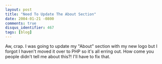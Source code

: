 ```yaml
---
layout: post
title: "Need To Update The About Section"
date: 2004-01-21 -0800
comments: true
disqus_identifier: 467
tags: [blog]
---
```

Aw, crap. I was going to update my "About" section with my new logo but
I forgot I haven't moved it over to PHP so it's all erring out. How come
you people didn't tell me about this?! I'll have to fix that.
